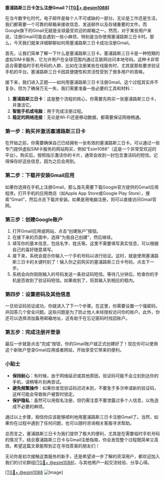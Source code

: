 **塞浦路斯三日卡怎么注册Gmail？[[TG💪+ @esim1088](https://t.me/s/esim1088)]**

在当今数字化时代，电子邮件是每个人不可或缺的一部分。无论是工作还是生活，我们都需要一个可靠的邮箱来接收信息、发送邮件以及存储重要的文件。而Google旗下的Gmail无疑是全球最受欢迎的邮箱之一。然而，对于某些用户来说，注册Gmail可能会遇到一些小麻烦，特别是当你使用塞浦路斯三日卡时。那么，今天我们就来详细聊聊如何用塞浦路斯三日卡成功注册Gmail。

首先，让我们简单了解一下什么是塞浦路斯三日卡。塞浦路斯三日卡是一种短期的虚拟SIM卡服务，它允许用户在全球范围内通过互联网访问本地号码。这种卡非常适合需要临时手机号码的人群，比如在注册某些在线服务时，尤其是那些要求验证手机的平台。塞浦路斯三日卡因其便捷性和灵活性受到了很多用户的青睐。

接下来，我们进入正题——如何用塞浦路斯三日卡注册Gmail。这个过程其实并不复杂，但为了确保万无一失，我们需要准备一些必要的工具和材料：

1. **塞浦路斯三日卡**：这是整个流程的核心，你需要先购买一张塞浦路斯三日卡，并激活它。
2. **智能手机或电脑**：用于完成注册过程。
3. **稳定的网络连接**：无论是Wi-Fi还是移动数据，都需要保证网络畅通。

### 第一步：购买并激活塞浦路斯三日卡

在开始之前，你需要确保自己已经拥有一张有效的塞浦路斯三日卡。可以通过一些专门提供虚拟SIM卡服务的网站购买，例如“Esim1088”（这是一个非常受欢迎的平台）。购买后，按照指示激活你的卡片，通常会收到一封包含激活码的短信。记得保存好这些信息，因为之后会用到。

### 第二步：下载并安装Gmail应用

如果你选择在手机上注册Gmail，那么首先需要下载Google官方提供的Gmail应用程序。打开手机的应用商店（如Apple App Store或Google Play Store），搜索“Gmail”，然后点击下载并安装。如果是用电脑注册，则可以直接访问Gmail官网。

### 第三步：创建Google账户

1. 打开Gmail应用或网站，点击“创建账户”按钮。
2. 在接下来的页面中，选择“为我自己创建”，然后继续。
3. 填写你的基本信息，包括名字、姓氏等。这里不需要填写真实信息，可以根据自己的喜好随意填写。
4. 接下来，系统会提示你输入一个手机号码以进行验证。这时，就是使用塞浦路斯三日卡的关键时刻了！输入你之前购买的塞浦路斯三日卡号码，点击下一步。
5. 系统会向你刚刚输入的号码发送一条验证码短信。等待几分钟后，检查你的手机是否收到了验证码短信。如果收到了，将其输入到相应的框内。

### 第四步：设置密码及其他信息

一旦验证码验证成功，你就进入了下一个步骤。在这里，你需要设置一个强密码，并回答几个安全问题。这些问题是为了防止他人未经授权访问你的账户。此外，你还可以选择添加备用邮箱地址，这有助于在忘记密码时找回账户。

### 第五步：完成注册并登录

最后一步就是点击“完成”按钮，你的Gmail账户就正式创建好了！现在你可以使用这个新账户登录Gmail应用或者网站，开始享受它带来的便利。

### 小贴士

- **保持耐心**：有时候，由于网络延迟或其他原因，验证码可能不会立刻到达你的手机，请稍等片刻再尝试。
- **避免频繁操作**：如果你发现验证码迟迟未到，不要急于多次申请新的验证码，这样可能会导致账户被暂时锁定。
- **保护隐私**：虽然可以用假名注册，但仍需注意不要泄露过多个人信息，以免造成不必要的麻烦。

通过以上步骤，相信你应该能够顺利地用塞浦路斯三日卡注册Gmail了。当然，如果你在过程中遇到了任何问题，也可以随时咨询相关客服寻求帮助。

总而言之，塞浦路斯三日卡为我们提供了极大的便利，尤其是在需要临时手机号码的情况下。结合塞浦路斯三日卡与Gmail注册指南，你会发现整个过程既简单又高效。希望这篇文章能帮到正在寻找答案的朋友们！

无论你是初次接触这类服务的新手，还是希望进一步了解的资深用户，都欢迎加入我们的讨论群组[[TG💪+ @esim1088](https://t.me/s/esim1088)]，与其他用户一起交流经验、分享心得。

[[TG💪+ @esim1088](https://t.me/s/esim1088) ![Image](https://i.postimg.cc/4NQfJmqS/Snipaste-2025-05-13-00-14-12.png)]